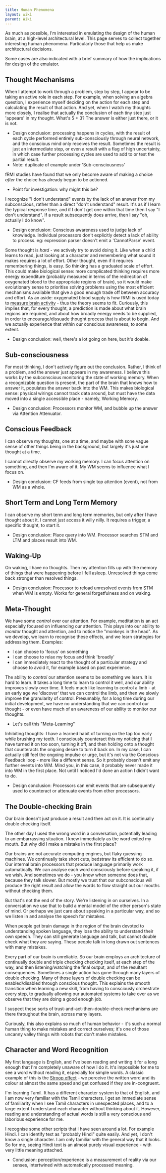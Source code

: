 ```yaml
---
title: Human Phenomena
layout: wiki
parent: Wiki
---
```


As much as possible, I'm interested in emulating the design of the human brain, at a high-level architectural level. This page serves to collect together interesting human phenomena. Particularly those that help us make architectural decisions.

Some cases are also indicated with a brief summary of how the implications for design of the emulator.

## Thought Mechanisms
When I attempt to work through a problem, step by step, I appear to be taking an active role in each step.
For example, when solving an algebra question, I experience myself deciding on the action for each step and calculating the result of that action. And yet, when I watch my thoughts more closely, I realise that actually the conclusion of each tiny step just 'appears' in my thought. What's 5 + 3? The answer is either just there, or it is not.
* Design conclusion: processing happens in cycles, with the result of each cycle performed entirely sub-consciously through neural network, and the conscious mind only receives the result. Sometimes the result is just an intermediate step, or even a result with a flag of high uncertainty, in which case further processing cycles are used to add to or test the partial result.
* Note: duplicate of example under 'Sub-consciousness'

fRMI studies have found that we only become aware of making a choice _after_ the choice has already begun to be actioned.
* Point for investigation: why might this be?

I recognize "I don't understand" events by the lack of an answer from my subconscious, rather than a direct "don't understand" result. It's as if I learn the typical response time, and if I don't get one within that time then I say "I don't understand". If a result subsequently does arrive, then I say "oh, actually I do know".
* Design conclusion: Conscious awareness used to judge lack of knowledge. Individual processors don't explicitly detect a lack of ability to process. eg: expression parser doesn't emit a 'CannotParse' event.

Some thought is _hard_ - we actively try to avoid doing it. Like when a child learns to read, just looking at a character and remembering what sound it makes requires a lot of effort. Other thought, even if it requires remembering things, is easy. So thinking has a graduated scale of effort. This could make biological sense: more complicated thinking requires more energy expenditure (probably measured in terms of the redirection of oxygenated blood to the appropriate regions of brain), so it would make evolutionary sense to prioritise solving problems using the most efficient mechanisms available that give a good enough trade off between accuracy and effort. As an aside: oxygenated blood supply is how fRMI is used today to [measure brain activity](https://en.wikipedia.org/wiki/Functional_magnetic_resonance_imaging) - thus the theory seems to fit. Curiously, this implies that, for every thought, a prediction is made about what brain regions are required, and about how broadly energy needs to be supplied, in order to encourage/dissuade thought process that is about to begin. And we actually experience that within our conscious awareness, to some extent.
* Design conclusion: well, there's a lot going on here, but it's doable.

## Sub-consciousness
For most thinking, I don't actively figure out the conclusion. Rather, I think of a problem, and the answer just appears in my awareness. I believe this works by the subconscious monitoring the state of working memory. When a recognizable question is present, the part of the brain that knows how to answer it, populates the answer back into the WM. This makes biological sense: physical wirings cannot track data around, but must have the data moved into a single accessible place - namely, Working Memory.
* Design conclusion: Processors monitor WM, and bubble up the answer via Attention Attenuator.

## Conscious Feedback
I can observe my thoughts, one at a time, and maybe with sone vague sense of other things being in the background, but largely it's just one thought at a time.

I cannot directly observe my working memory. I can focus attention on something, and then I'm aware of it. My WM seems to influence what I focus on.
* Design conclusion: CF feeds from single top attention (event), not from WM as a whole.

## Short Term and Long Term Memory
I can observe my short term and long term memories, but only after I have thought about it. I cannot just access it willy nilly. It requires a trigger, a specific thought, to start it.
* Design conclusion: Place query into WM. Processor searches STM and LTM and places result into WM.

## Waking-Up
On waking, I have no thoughts. Then my attention fills up with the memory of things that were happening before I fell asleep. Unresolved things come back stronger than resolved things.
* Design conclusion: Processor to reload unresolved events from STM when WM is empty. Works for general forgetfulness and on waking.

## Meta-Thought
We have some _control_ over our attention. For example, meditation is an act especially focused on influencing our attention. This plays into our ability to _monitor_ thought and attention, and to notice the "monkeys in the head". As we develop, we learn to recognise these effects, and we learn strategies for addressing them. Examples:
* I can choose to 'focus' on something
* I can choose to relax my focus and think 'broadly'
* I can immediately react to the thought of a particular strategy and choose to avoid it, for example based on past experience.

The ability to _control_ our attention seems to be something we learn. It is hard to learn. It takes a long time to learn to control it well, and our ability improves slowly over time. It feels much like learning to control a limb - at an early age we 'discover' that we can control the limb, and then we slowly improve the granularity of control. Presumably, for a long time during our initial development, we have no understanding that we can control our thought - or even have much of an awareness of our ability to monitor our thoughts.
* Let's call this "Meta-Learning"

Inhibiting thoughts: I have a learned habit of turning on the tap too early while brushing my teeth. I consciously counteract this my noticing that I have turned it on too soon, turning it off, and then holding onto a thought that counteracts the ongoing desire to turn it back on. In my case, I can actually still feel the ongoing impulse or urge, but it's not via the Conscious Feedback loop - more like a different sense. So it probably doesn't emit any further events into WM. Mind you, in this case, it probably never made it into WM in the first place. Not until I noticed I'd done an action I didn't want to do. 
* Design conclusion: Processors can emit events that are subsequently used to counteract or attenuate events from other processors.

## The Double-checking Brain
Our brain doesn't just produce a result and then act on it. It is continually double checking itself. 

The other day I used the wrong word in a conversation, potentially leading to an embarrassing situation. I knew immediately as the word exited my mouth. But why did I make a mistake in the first place? 

Our brains are not accurate computing engines, but flaky guessing machines. We continually take short cuts, bedstraw its efficient to do so. Our internal brain processors that produce language primarily work automatically. We can analyse each word consciously before speaking it, if we wish. And sometimes we do - you know when someone does that, because they talk slower. But mostly we trust that our subconscious will produce the right result and allow the words to flow straight out our mouths without checking them. 

But that's not the end of the story. We're listening in on ourselves. In a conversation we use that to build a mental model of the other person's state of mind. Or perhaps we just care about speaking in a particular way, and so we listen in and analyse the speech for mistakes. 

When people get brain damage in the region of the brain devoted to understanding spoken language, they lose the ability to understand their own speech. They can still generate language and talk, but cannot double check what they are saying. These people talk in long drawn out sentences with many mistakes.

Every part of our brain is unreliable. So our brain employs an architecture of continually double and triple checking checking itself, at each step of the way, and then listening/watching the final output, and of the resultant consequences. Sometimes a single action has gone through many layers of double checking. Many of those layers of double checking can be enabled/disabled through conscious thought. This explains the smooth transition when learning a new skill, from having to consciously orchestrate every step, to gradually allowing our automated systems to take over as we observe that they are doing a good enough job. 

I suspect these sorts of trust-and-act-then-double-check mechanisms are there throughout the brain, across many layers.

Curiously, this also explains so much of human behavior - it's such a normal human thing to make mistakes and correct ourselves; it's one of those uncanny valley things with robots that don't make mistakes. 

## Character and Word Recognition
My first language is English, and I've been reading and writing it for a long enough that I'm completely unaware of how I do it. It's impossible for me to see a word without reading it, especially for simple words. A classic example of this is the [Stroop effect](https://en.wikipedia.org/wiki/Stroop_effect) - we perceive the written word and its colour at almost the same speed and get confused if they are in-congruent.

I'm learning Tamil. It has a different character system to that of English, and I am now very familiar with the Tamil characters. I get an immediate sense of familiarity when I see Tamil characters in unexpected places, and to a large extent I understand each character without thinking about it. However, reading and understanding of actual words is still a very conscious and laborious experience for me.

I recognise some other scripts that I have seen around a lot. For example Hindi. I can identify text as "probably Hindi" quite easily. And yet, I don't know a single character. I am only familiar with the general way that it looks. So for me, seeing Hindi text is an almost purely visual experience - with very little meaning attached.

* Conclusion: perception/experience is a measurement of reality via our senses, intertwined with automatically processed meaning.